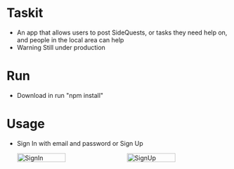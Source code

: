 # Taskit
- An app that allows users to post SideQuests, or tasks they need help on, and people in the local area can help
- Warning Still under production

# Run
- Download in run "npm install"

# Usage
- Sign In with email and password or Sign Up

  <div class="image-container" style="display: flex; justify-content: space-between; height: 500px">
   <img src="https://github.com/xXViridianXx/SideQuest/blob/main/images/SignIn.png" alt="SignIn" style="width: 48%; height: 20%;">
   <img src="https://github.com/xXViridianXx/SideQuest/blob/main/images/SignUp.png" alt="SignUp" style="width: 48%; height: 20%">
</div>


